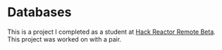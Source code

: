 # Databases
This is a project I completed as a student at [Hack Reactor Remote Beta](http://www.hackreactor.com/remote-beta). This project was worked on with a pair.

